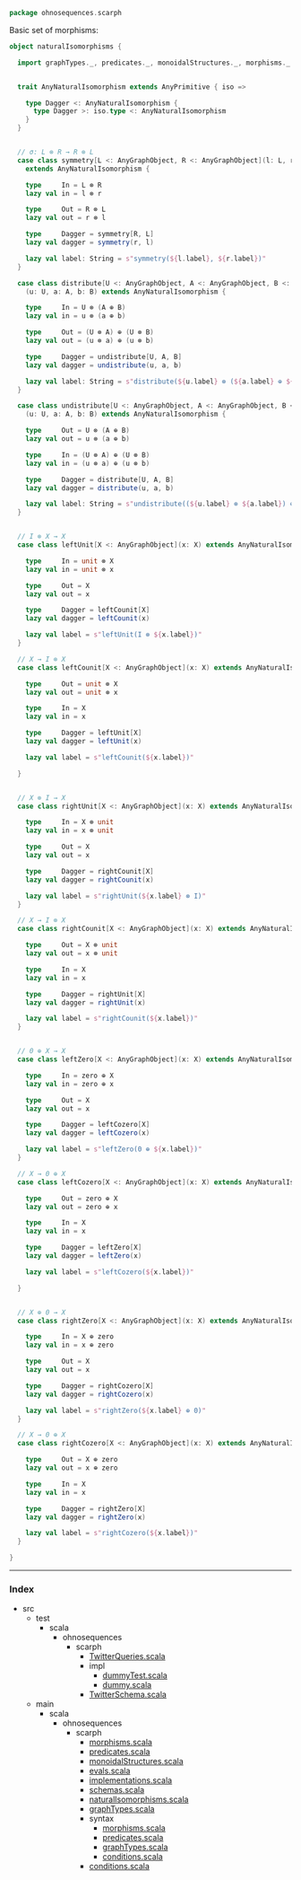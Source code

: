 
```scala
package ohnosequences.scarph
```

Basic set of morphisms:

```scala
object naturalIsomorphisms {

  import graphTypes._, predicates._, monoidalStructures._, morphisms._


  trait AnyNaturalIsomorphism extends AnyPrimitive { iso =>

    type Dagger <: AnyNaturalIsomorphism {
      type Dagger >: iso.type <: AnyNaturalIsomorphism
    }
  }


  // σ: L ⊗ R → R ⊗ L
  case class symmetry[L <: AnyGraphObject, R <: AnyGraphObject](l: L, r: R)
    extends AnyNaturalIsomorphism {

    type     In = L ⊗ R
    lazy val in = l ⊗ r

    type     Out = R ⊗ L
    lazy val out = r ⊗ l

    type     Dagger = symmetry[R, L]
    lazy val dagger = symmetry(r, l)

    lazy val label: String = s"symmetry(${l.label}, ${r.label})"
  }

  case class distribute[U <: AnyGraphObject, A <: AnyGraphObject, B <: AnyGraphObject]
    (u: U, a: A, b: B) extends AnyNaturalIsomorphism {

    type     In = U ⊗ (A ⊕ B)
    lazy val in = u ⊗ (a ⊕ b)

    type     Out = (U ⊗ A) ⊕ (U ⊗ B)
    lazy val out = (u ⊗ a) ⊕ (u ⊗ b)

    type     Dagger = undistribute[U, A, B]
    lazy val dagger = undistribute(u, a, b)

    lazy val label: String = s"distribute(${u.label} ⊗ (${a.label} ⊕ ${b.label}))"
  }

  case class undistribute[U <: AnyGraphObject, A <: AnyGraphObject, B <: AnyGraphObject]
    (u: U, a: A, b: B) extends AnyNaturalIsomorphism {

    type     Out = U ⊗ (A ⊕ B)
    lazy val out = u ⊗ (a ⊕ b)

    type     In = (U ⊗ A) ⊕ (U ⊗ B)
    lazy val in = (u ⊗ a) ⊕ (u ⊗ b)

    type     Dagger = distribute[U, A, B]
    lazy val dagger = distribute(u, a, b)

    lazy val label: String = s"undistribute((${u.label} ⊗ ${a.label}) ⊕ (${u.label} ⊗ ${b.label}))"
  }


  // I ⊗ X → X
  case class leftUnit[X <: AnyGraphObject](x: X) extends AnyNaturalIsomorphism {

    type     In = unit ⊗ X
    lazy val in = unit ⊗ x

    type     Out = X
    lazy val out = x

    type     Dagger = leftCounit[X]
    lazy val dagger = leftCounit(x)

    lazy val label = s"leftUnit(I ⊗ ${x.label})"
  }

  // X → I ⊗ X
  case class leftCounit[X <: AnyGraphObject](x: X) extends AnyNaturalIsomorphism { 

    type     Out = unit ⊗ X
    lazy val out = unit ⊗ x

    type     In = X
    lazy val in = x

    type     Dagger = leftUnit[X]
    lazy val dagger = leftUnit(x)

    lazy val label = s"leftCounit(${x.label})"

  }


  // X ⊗ I → X
  case class rightUnit[X <: AnyGraphObject](x: X) extends AnyNaturalIsomorphism {

    type     In = X ⊗ unit
    lazy val in = x ⊗ unit

    type     Out = X
    lazy val out = x

    type     Dagger = rightCounit[X]
    lazy val dagger = rightCounit(x)

    lazy val label = s"rightUnit(${x.label} ⊗ I)"
  }

  // X → I ⊗ X
  case class rightCounit[X <: AnyGraphObject](x: X) extends AnyNaturalIsomorphism { 

    type     Out = X ⊗ unit
    lazy val out = x ⊗ unit

    type     In = X
    lazy val in = x

    type     Dagger = rightUnit[X]
    lazy val dagger = rightUnit(x)

    lazy val label = s"rightCounit(${x.label})" 
  }


  // 0 ⊕ X → X
  case class leftZero[X <: AnyGraphObject](x: X) extends AnyNaturalIsomorphism {

    type     In = zero ⊕ X
    lazy val in = zero ⊕ x

    type     Out = X
    lazy val out = x

    type     Dagger = leftCozero[X]
    lazy val dagger = leftCozero(x)

    lazy val label = s"leftZero(0 ⊕ ${x.label})"
  }

  // X → 0 ⊕ X
  case class leftCozero[X <: AnyGraphObject](x: X) extends AnyNaturalIsomorphism { 

    type     Out = zero ⊕ X
    lazy val out = zero ⊕ x

    type     In = X
    lazy val in = x

    type     Dagger = leftZero[X]
    lazy val dagger = leftZero(x)

    lazy val label = s"leftCozero(${x.label})"

  }


  // X ⊕ 0 → X
  case class rightZero[X <: AnyGraphObject](x: X) extends AnyNaturalIsomorphism {

    type     In = X ⊕ zero
    lazy val in = x ⊕ zero

    type     Out = X
    lazy val out = x

    type     Dagger = rightCozero[X]
    lazy val dagger = rightCozero(x)

    lazy val label = s"rightZero(${x.label} ⊕ 0)"
  }

  // X → 0 ⊕ X
  case class rightCozero[X <: AnyGraphObject](x: X) extends AnyNaturalIsomorphism { 

    type     Out = X ⊕ zero
    lazy val out = x ⊕ zero

    type     In = X
    lazy val in = x

    type     Dagger = rightZero[X]
    lazy val dagger = rightZero(x)

    lazy val label = s"rightCozero(${x.label})" 
  }

}

```


------

### Index

+ src
  + test
    + scala
      + ohnosequences
        + scarph
          + [TwitterQueries.scala][test/scala/ohnosequences/scarph/TwitterQueries.scala]
          + impl
            + [dummyTest.scala][test/scala/ohnosequences/scarph/impl/dummyTest.scala]
            + [dummy.scala][test/scala/ohnosequences/scarph/impl/dummy.scala]
          + [TwitterSchema.scala][test/scala/ohnosequences/scarph/TwitterSchema.scala]
  + main
    + scala
      + ohnosequences
        + scarph
          + [morphisms.scala][main/scala/ohnosequences/scarph/morphisms.scala]
          + [predicates.scala][main/scala/ohnosequences/scarph/predicates.scala]
          + [monoidalStructures.scala][main/scala/ohnosequences/scarph/monoidalStructures.scala]
          + [evals.scala][main/scala/ohnosequences/scarph/evals.scala]
          + [implementations.scala][main/scala/ohnosequences/scarph/implementations.scala]
          + [schemas.scala][main/scala/ohnosequences/scarph/schemas.scala]
          + [naturalIsomorphisms.scala][main/scala/ohnosequences/scarph/naturalIsomorphisms.scala]
          + [graphTypes.scala][main/scala/ohnosequences/scarph/graphTypes.scala]
          + syntax
            + [morphisms.scala][main/scala/ohnosequences/scarph/syntax/morphisms.scala]
            + [predicates.scala][main/scala/ohnosequences/scarph/syntax/predicates.scala]
            + [graphTypes.scala][main/scala/ohnosequences/scarph/syntax/graphTypes.scala]
            + [conditions.scala][main/scala/ohnosequences/scarph/syntax/conditions.scala]
          + [conditions.scala][main/scala/ohnosequences/scarph/conditions.scala]

[test/scala/ohnosequences/scarph/TwitterQueries.scala]: ../../../../test/scala/ohnosequences/scarph/TwitterQueries.scala.md
[test/scala/ohnosequences/scarph/impl/dummyTest.scala]: ../../../../test/scala/ohnosequences/scarph/impl/dummyTest.scala.md
[test/scala/ohnosequences/scarph/impl/dummy.scala]: ../../../../test/scala/ohnosequences/scarph/impl/dummy.scala.md
[test/scala/ohnosequences/scarph/TwitterSchema.scala]: ../../../../test/scala/ohnosequences/scarph/TwitterSchema.scala.md
[main/scala/ohnosequences/scarph/morphisms.scala]: morphisms.scala.md
[main/scala/ohnosequences/scarph/predicates.scala]: predicates.scala.md
[main/scala/ohnosequences/scarph/monoidalStructures.scala]: monoidalStructures.scala.md
[main/scala/ohnosequences/scarph/evals.scala]: evals.scala.md
[main/scala/ohnosequences/scarph/implementations.scala]: implementations.scala.md
[main/scala/ohnosequences/scarph/schemas.scala]: schemas.scala.md
[main/scala/ohnosequences/scarph/naturalIsomorphisms.scala]: naturalIsomorphisms.scala.md
[main/scala/ohnosequences/scarph/graphTypes.scala]: graphTypes.scala.md
[main/scala/ohnosequences/scarph/syntax/morphisms.scala]: syntax/morphisms.scala.md
[main/scala/ohnosequences/scarph/syntax/predicates.scala]: syntax/predicates.scala.md
[main/scala/ohnosequences/scarph/syntax/graphTypes.scala]: syntax/graphTypes.scala.md
[main/scala/ohnosequences/scarph/syntax/conditions.scala]: syntax/conditions.scala.md
[main/scala/ohnosequences/scarph/conditions.scala]: conditions.scala.md